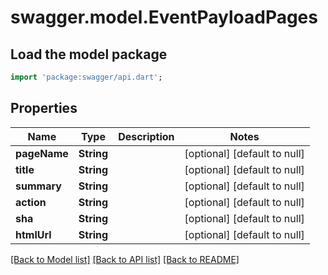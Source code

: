 # swagger.model.EventPayloadPages

## Load the model package
```dart
import 'package:swagger/api.dart';
```

## Properties
Name | Type | Description | Notes
------------ | ------------- | ------------- | -------------
**pageName** | **String** |  | [optional] [default to null]
**title** | **String** |  | [optional] [default to null]
**summary** | **String** |  | [optional] [default to null]
**action** | **String** |  | [optional] [default to null]
**sha** | **String** |  | [optional] [default to null]
**htmlUrl** | **String** |  | [optional] [default to null]

[[Back to Model list]](../README.md#documentation-for-models) [[Back to API list]](../README.md#documentation-for-api-endpoints) [[Back to README]](../README.md)

